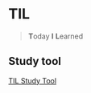 # TIL

> **T**oday **I** **L**earned



## Study tool

[TIL Study Tool](https://til-study-tool.netlify.app/)


